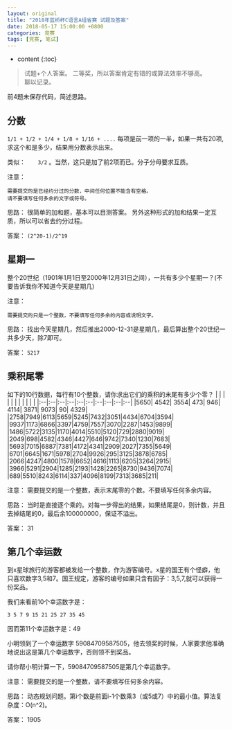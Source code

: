 ```yaml
---
layout: original
title: "2018年蓝桥杯C语言A组省赛 试题及答案"
date: 2018-05-17 15:00:00 +0800 
categories: 竞赛
tags: [竞赛, 笔试]
---
```

* content
{:toc}

> 试题+个人答案。 二等奖，所以答案肯定有错的或算法效率不够高。
<br>聊以记录。

<!-- more -->

前4题未保存代码，简述思路。


## 分数

`1/1 + 1/2 + 1/4 + 1/8 + 1/16 + ....` 每项是前一项的一半，如果一共有20项,求这个和是多少，结果用分数表示出来。

类似：`	3/2` 。当然，这只是加了前2项而已。分子分母要求互质。

注意：

	需要提交的是已经约分过的分数，中间任何位置不能含有空格。
	请不要填写任何多余的文字或符号。

思路： 很简单的加和题，基本可以目测答案。 另外这种形式的加和结果一定互质，所以可以省去约分过程。

答案： `(2^20-1)/2^19`

## 星期一

整个20世纪（1901年1月1日至2000年12月31日之间），一共有多少个星期一？(不要告诉我你不知道今天是星期几)

注意：

	需要提交的只是一个整数，不要填写任何多余的内容或说明文字。

思路： 找出今天星期几，然后推出2000-12-31是星期几，最后算出整个20世纪一共多少天，除7即可。

答案： `5217`

## 乘积尾零

如下的10行数据，每行有10个整数，请你求出它们的乘积的末尾有多少个零？
| | | | | | | | | | | 
|:--|:--|:--|:--|:--|:--|:--|:--|:--|:--|
|5650| 4542| 3554| 473| 946| 4114| 3871| 9073| 90| 4329| 
|2758|7949|6113|5659|5245|7432|3051|4434|6704|3594|
|9937|1173|6866|3397|4759|7557|3070|2287|1453|9899|
|1486|5722|3135|1170|4014|5510|5120|729|2880|9019|
|2049|698|4582|4346|4427|646|9742|7340|1230|7683|
|5693|7015|6887|7381|4172|4341|2909|2027|7355|5649|
|6701|6645|1671|5978|2704|9926|295|3125|3878|6785|
|2066|4247|4800|1578|6652|4616|1113|6205|3264|2915|
|3966|5291|2904|1285|2193|1428|2265|8730|9436|7074|
|689|5510|8243|6114|337|4096|8199|7313|3685|211|

注意： 需要提交的是一个整数，表示末尾零的个数。不要填写任何多余内容。

思路： 当时是直接逐个乘的。对每一步得出的结果，如果结尾是0，则计数，并且去掉结尾的0，最后余100000000，保证不溢出。

答案： 31

## 第几个幸运数
到x星球旅行的游客都被发给一个整数，作为游客编号。x星的国王有个怪癖，他只喜欢数字3,5和7。国王规定，游客的编号如果只含有因子：3,5,7,就可以获得一份奖品。

我们来看前10个幸运数字是：
```
3 5 7 9 15 21 25 27 35 45
```
因而第11个幸运数字是：49

小明领到了一个幸运数字 59084709587505，他去领奖的时候，人家要求他准确地说出这是第几个幸运数字，否则领不到奖品。

请你帮小明计算一下，59084709587505是第几个幸运数字。

注意： 需要提交的是一个整数，请不要填写任何多余内容。

思路： 动态规划问题。第i个数是前面i-1个数乘3（或5或7）中的最小值。算法复杂度：O(n^2)。

答案： 1905
